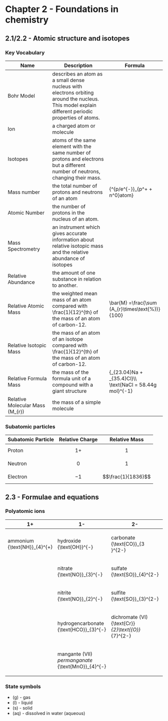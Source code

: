 # Chapter 2 - Foundations in chemistry

## 2.1/2.2 - Atomic structure and isotopes

### Key Vocabulary

<table><thead><tr><th width="190">Name</th><th width="370.3333333333333">Description</th><th>Formula</th></tr></thead><tbody><tr><td>Bohr Model</td><td>describes an atom as a small dense nucleus with electrons orbiting around the nucleus. This model explain different periodic properties of atoms.</td><td></td></tr><tr><td>Ion</td><td>a charged atom or molecule</td><td></td></tr><tr><td>Isotopes</td><td>atoms of the same element with the same number of protons and electrons but a different number of neutrons, changing their mass.</td><td></td></tr><tr><td>Mass number</td><td>the total number of protons and neutrons of an atom</td><td><span class="math">{^{p/e^{-}}_{p^+ + n^0}atom}</span></td></tr><tr><td>Atomic Number</td><td>the number of protons in the nucleus of an atom.</td><td></td></tr><tr><td>Mass Spectrometry</td><td>an instrument which gives accurate information about relative isotopic mass and the relative abundance of isotopes</td><td></td></tr><tr><td>Relative Abundance</td><td>the amount of one substance in relation to another.</td><td></td></tr><tr><td>Relative Atomic Mass</td><td>the weighted mean mass of an atom compared with <span class="math">\frac{1}{12}^{th}</span> of the mass of an atom of carbon-12.</td><td><span class="math">\bar{M} =\frac{\sum (A_{r}\times\text{%})} {100}</span></td></tr><tr><td>Relative Isotopic Mass</td><td>the mass of an atom of an isotope compared with <span class="math">\frac{1}{12}^{th}</span> of the mass of an atom of carbon-12.</td><td></td></tr><tr><td>Relative Formula Mass</td><td>the mass of the formula unit of a compound with a giant structure</td><td><span class="math">{_{23.04}Na + _{35.4}Cl}\\ \text{NaCl = 58.44g mol}^{-1}</span></td></tr><tr><td>Relative Molecular Mass (<span class="math">M_{r}</span>)</td><td>the mass of a simple molecule</td><td></td></tr></tbody></table>

### Subatomic particles

| Subatomic Particle | Relative Charge | Relative Mass      |
| ------------------ | --------------- | ------------------ |
| Proton             | $$1+$$          | $$1$$              |
| Neutron            | $$0$$           | $$1$$              |
| Electron           | $$-1$$          | $$\frac{1}{1836}$$ |

## 2.3 - Formulae and equations

### Polyatomic ions

| 1+                                                               | 1-                                                                                               | 2-                                                                                     | 3-                                                                 |
| ---------------------------------------------------------------- | ------------------------------------------------------------------------------------------------ | -------------------------------------------------------------------------------------- | ------------------------------------------------------------------ |
| <p>ammonium<br><span class="math">{\text{NH}}_{4}^{+}</span></p> | <p>hydroxide<br><span class="math">{\text{OH}}^{-}</span></p>                                    | <p>carbonate<br><span class="math">{\text{CO}}_{3 }^{2-}</span></p>                    | <p>phosphate<br><span class="math">{\text{PO}}_{4}^{3-}</span></p> |
|                                                                  | <p>nitrate<br><span class="math">{\text{NO}}_{3}^{-}</span></p>                                  | <p>sulfate<br><span class="math">{\text{SO}}_{4}^{2-}</span></p>                       |                                                                    |
|                                                                  | <p>nitrite<br><span class="math">{\text{NO}}_{2}^{-}</span></p>                                  | <p>sulfite<br><span class="math">{\text{SO}}_{3}^{2-}</span></p>                       |                                                                    |
|                                                                  | <p>hydrogencarbonate<br><span class="math">{\text{HCO}}_{3}^{-}</span></p>                       | <p>dichromate (VI)<br><span class="math">{\text{Cr}}_{2}\text{{O}}_{7}^{2-}</span></p> |                                                                    |
|                                                                  | <p>mangante (VII)<br><em>permanganate</em><br><span class="math">{\text{MnO}}_{4}^{-}</span></p> |                                                                                        |                                                                    |

### State symbols

* (g) - gas
* (l) - liquid
* (s) - solid
* (aq) - dissolved in water (aqueous)
